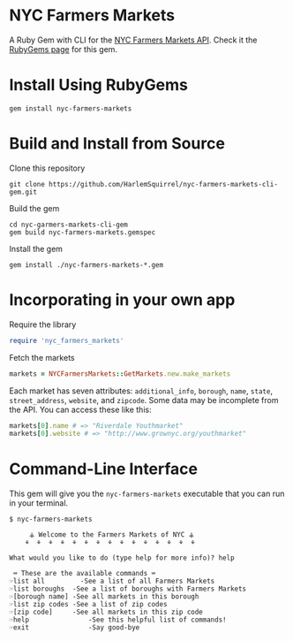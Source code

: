 # NYC Farmers Markets
A Ruby Gem with CLI for the [NYC Farmers Markets API](https://dev.socrata.com/foundry/data.cityofnewyork.us/cw3p-q2v6).
Check it the [RubyGems page](https://rubygems.org/gems/nyc-farmers-markets) for this gem.

# Install Using RubyGems
```
gem install nyc-farmers-markets
```

# Build and Install from Source
Clone this repository
```
git clone https://github.com/HarlemSquirrel/nyc-farmers-markets-cli-gem.git
```
Build the gem
```
cd nyc-garmers-markets-cli-gem
gem build nyc-farmers-markets.gemspec
```
Install the gem
```
gem install ./nyc-farmers-markets-*.gem
```

# Incorporating in your own app
Require the library
```ruby
require 'nyc_farmers_markets'
```

Fetch the markets
```ruby
markets = NYCFarmersMarkets::GetMarkets.new.make_markets
```

Each market has seven attributes: `additional_info`, `borough`, `name`, `state`, `street_address`, `website`, and `zipcode`. Some data may be incomplete from the API. You can access these like this:
```ruby
markets[0].name # => "Riverdale Youthmarket"
markets[0].website # => "http://www.grownyc.org/youthmarket"
```

# Command-Line Interface
This gem will give you the `nyc-farmers-markets` executable that you can run in your terminal.
```
$ nyc-farmers-markets

	 ⚶ Welcome to the Farmers Markets of NYC ⚶
	⚘  ⚘  ⚘  ⚘  ⚘  ⚘  ⚘  ⚘  ⚘  ⚘  ⚘  ⚘  ⚘  ⚘  ⚘  

What would you like to do (type help for more info)? help

 ⌨ These are the available commands ⌨
☞list all	      -See a list of all Farmers Markets
☞list boroughs  -See a list of boroughs with Farmers Markets
☞[borough name] -See all markets in this borough
☞list zip codes -See a list of zip codes
☞[zip code]	    -See all markets in this zip code
☞help		        -See this helpful list of commands!
☞exit		        -Say good-bye
```
